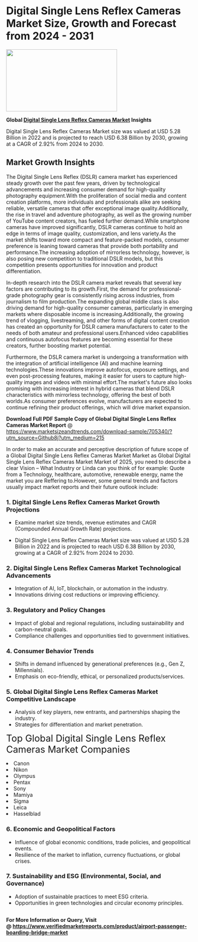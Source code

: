 <H1>Digital Single Lens Reflex Cameras Market Size, Growth and Forecast from 2024 - 2031</H1><img class="aligncenter size-medium wp-image-584254" src="https://thirdeyenews.in/wp-content/uploads/2024/09/Global-Market-Research-300x168.jpeg" alt="" width="300" height="168" /><p><strong>Global&nbsp;<a href="https://www.marketsizeandtrends.com/download-sample/705340/?utm_source=Github8j?utm_medium=215">Digital Single Lens Reflex Cameras Market</a> Insights</strong></p><p>Digital Single Lens Reflex Cameras Market size was valued at USD 5.28 Billion in 2022 and is projected to reach USD 6.38 Billion by 2030, growing at a CAGR of 2.92% from 2024 to 2030.</p><p><h2>Market Growth Insights</h2> <p>The Digital Single Lens Reflex (DSLR) camera market has experienced steady growth over the past few years, driven by technological advancements and increasing consumer demand for high-quality photography equipment.With the proliferation of social media and content creation platforms, more individuals and professionals alike are seeking reliable, versatile cameras that offer exceptional image quality.Additionally, the rise in travel and adventure photography, as well as the growing number of YouTube content creators, has fueled further demand.While smartphone cameras have improved significantly, DSLR cameras continue to hold an edge in terms of image quality, customization, and lens variety.As the market shifts toward more compact and feature-packed models, consumer preference is leaning toward cameras that provide both portability and performance.The increasing adoption of mirrorless technology, however, is also posing new competition to traditional DSLR models, but this competition presents opportunities for innovation and product differentiation.</p> <p>In-depth research into the DSLR camera market reveals that several key factors are contributing to its growth.First, the demand for professional-grade photography gear is consistently rising across industries, from journalism to film production.The expanding global middle class is also driving demand for high-quality consumer cameras, particularly in emerging markets where disposable income is increasing.Additionally, the growing trend of vlogging, livestreaming, and other forms of digital content creation has created an opportunity for DSLR camera manufacturers to cater to the needs of both amateur and professional users.Enhanced video capabilities and continuous autofocus features are becoming essential for these creators, further boosting market potential.</p> <p>Furthermore, the DSLR camera market is undergoing a transformation with the integration of artificial intelligence (AI) and machine learning technologies.These innovations improve autofocus, exposure settings, and even post-processing features, making it easier for users to capture high-quality images and videos with minimal effort.The market's future also looks promising with increasing interest in hybrid cameras that blend DSLR characteristics with mirrorless technology, offering the best of both worlds.As consumer preferences evolve, manufacturers are expected to continue refining their product offerings, which will drive market expansion.</p> <p><span class=""><strong>Download Full PDF Sample Copy of Global Digital Single Lens Reflex Cameras Market Report</strong> @ <a href="https://www.marketsizeandtrends.com/download-sample/705340/?utm_source=Github8j?utm_medium=215" target="_blank">https://www.marketsizeandtrends.com/download-sample/705340/?utm_source=Github8j?utm_medium=215</a></span></p><p>In order to make an accurate and perceptive description of future scope of a Global&nbsp;Digital Single Lens Reflex Cameras Market Market as Global&nbsp;Digital Single Lens Reflex Cameras Market Market of 2025, you need to describe a clear Vision &ndash; What Industry or Linda can you think of for example: Quote from a Technology, healthcare, automotive, renewable energy, name the market you are Reffering to.However, some general trends and factors usually impact market reports and their future outlook include:</p><h3>1.&nbsp;<strong>Digital Single Lens Reflex Cameras Market Growth Projections</strong></h3><ul><li>Examine market size trends, revenue estimates and CAGR (Compounded Annual Growth Rate) projections.</li><li><p>Digital Single Lens Reflex Cameras Market size was valued at USD 5.28 Billion in 2022 and is projected to reach USD 6.38 Billion by 2030, growing at a CAGR of 2.92% from 2024 to 2030.</p></li></ul><h3>2.&nbsp;<strong>Digital Single Lens Reflex Cameras Market Technological Advancements</strong></h3><ul><li>Integration of AI, IoT, blockchain, or automation in the industry.</li><li>Innovations driving cost reductions or improving efficiency.</li></ul><h3>3.&nbsp;<strong>Regulatory and Policy Changes</strong></h3><ul><li>Impact of global and regional regulations, including sustainability and carbon-neutral goals.</li><li>Compliance challenges and opportunities tied to government initiatives.</li></ul><h3>4.&nbsp;<strong>Consumer Behavior Trends</strong></h3><ul><li>Shifts in demand influenced by generational preferences (e.g., Gen Z, Millennials).</li><li>Emphasis on eco-friendly, ethical, or personalized products/services.</li></ul><h3>5.&nbsp;<strong>Global Digital Single Lens Reflex Cameras Market Competitive Landscape</strong></h3><ul><li>Analysis of key players, new entrants, and partnerships shaping the industry.</li><li>Strategies for differentiation and market penetration.</li></ul><p data-pm-slice="1 1 []"><span style="color: inherit; font-family: inherit; font-size: 25px;">Top Global Digital Single Lens Reflex Cameras Market Companies</span></p><div class="" data-test-id=""><p><li>Canon</li><li> Nikon</li><li> Olympus</li><li> Pentax</li><li> Sony</li><li> Mamiya</li><li> Sigma</li><li> Leica</li><li> Hasselblad</li></p></div><h3>6.&nbsp;<strong>Economic and Geopolitical Factors</strong></h3><ul><li>Influence of global economic conditions, trade policies, and geopolitical events.</li><li>Resilience of the market to inflation, currency fluctuations, or global crises.</li></ul><h3>7.&nbsp;<strong>Sustainability and ESG (Environmental, Social, and Governance)</strong></h3><ul><li>Adoption of sustainable practices to meet ESG criteria.</li><li>Opportunities in green technologies and circular economy principles.</li></ul><h2><strong style="font-size: 14px;">For More Information or Query, Visit @&nbsp;</strong><a style="background-color: #ffffff; font-size: 14px;" href="https://www.marketsizeandtrends.com/report/digital-single-lens-reflex-cameras-market/" target="_blank">https://www.verifiedmarketreports.com/product/airport-passenger-boarding-bridge-market</a></h2>
